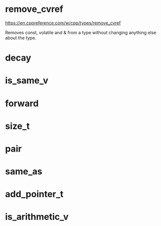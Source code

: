 # remove_cvref

https://en.cppreference.com/w/cpp/types/remove_cvref

Removes const, volatile and & from a type without changing anything else about the type.

# decay

# is_same_v

# forward

# size_t

# pair

# same_as

# add_pointer_t

# is_arithmetic_v
